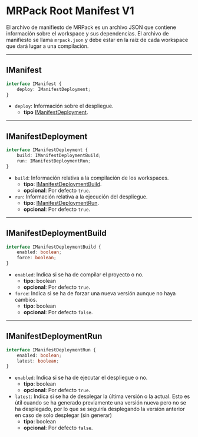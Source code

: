 # MRPack Root Manifest V1
El archivo de manifiesto de MRPack es un archivo JSON que contiene información sobre el workspace y sus dependencias. El archivo de manifiesto se llama `mrpack.json` y debe estar en la raíz de cada workspace que dará lugar a una compilación.

---
## IManifest
```typescript
interface IManifest {
    deploy: IManifestDeployment;
}
```
- `deploy`: Información sobre el despliegue.
    - **tipo** [IManifestDeployment](#imanifestdeployment).

---
## IManifestDeployment
```typescript
interface IManifestDeployment {
    build: IManifestDeploymentBuild;
    run: IManifestDeploymentRun;
}
```
- `build`: Información relativa a la compilación de los workspaces.
    - **tipo**: [IManifestDeploymentBuild](#imanifestdeploymentbuild).
    - **opcional**: Por defecto `true`.
- `run`: Información relativa a la ejecución del despliegue.
    - **tipo**: [IManifestDeploymentRun](#imanifestdeploymentrun).
    - **opcional**: Por defecto `true`.

---
## IManifestDeploymentBuild
```typescript
interface IManifestDeploymentBuild {
    enabled: boolean;
    force: boolean;
}
```
- `enabled`: Indica si se ha de compilar el proyecto o no.
    - **tipo**: boolean
    - **opcional**: Por defecto `true`.
- `force`: Indica si se ha de forzar una nueva versión aunque no haya cambios.
    - **tipo**: boolean
    - **opcional**: Por defecto `false`.

---
## IManifestDeploymentRun
```typescript
interface IManifestDeploymentRun {
    enabled: boolean;
    latest: boolean;
}
```
- `enabled`: Indica si se ha de ejecutar el despliegue o no.
    - **tipo**: boolean
    - **opcional**: Por defecto `true`.
- `latest`: Indica si se ha de desplegar la última versión o la actual. Esto es útil cuando se ha generado previamente
  una versión nueva pero no se ha desplegado, por lo que se seguiría desplegando la versión anterior en caso de solo
  desplegar (sin generar)
    - **tipo**: boolean
    - **opcional**: Por defecto `false`.
